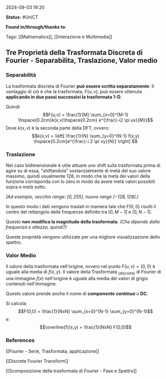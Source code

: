 2024-09-03 19:20

<b>Status</b>: #UniCT

<b>Found in/through/thanks to</b>: 

Tags: [[Mathematics]], [[Interazione e Multimedia]]

## Tre Proprietà della Trasformata Discreta di Fourier - Separabilita, Traslazione, Valor medio

### Separabilità

La trasformata discreta di Fourier **può essere scritta separatamente**: Il vantaggio di ciò è che la trasformata, $F(u,v)$, può essere ottenuta **applicando in due passi successivi la trasformata 1-D**. 

Quindi:
$$F(u,v) = \frac{1}{M} \sum_{x=0}^{M-1} \hspace{0.2cm}k(x,v)\hspace{0.2cm} e^{\frac{-i2 \pi ux}{M}}$$
Dove $k(x,v)$ è la seconda parte della DFT, ovvero:
$$k(x,v) = \left[ \frac{1}{N} \sum_{y=0}^{N-1}  f(x,y) \hspace{0.2cm}e^{\frac{-i 2 \pi vy}{N}} \right] $$

### Traslazione

Nel caso bidimensionale è utile attuare uno shift sulla trasformata prima di agire su di essa, "shiftandola" sostanzialmente di metà del suo valore massimo, quindi usualmente $128$, in modo che la metà dei valori della funzione corrisponda con lo zero in modo da avere metà valori possibili sopra e metà sotto.

*(Ad esempio, vecchio range: $[0, 255]$, nuovo range $[-128, 128]$.)* 

In questo modo i dati vengono traslati in maniera tale che $F(0,0)$ risulti il centro del rettangolo delle frequenze definito tra $[0, M-1]$ e $[0,N-1]$. 

Questo **non modifica la magnitudo della trasformata**. *(Che dipende dalla frequenza e altezza, quindi?)*

Queste proprietà vengono utilizzate per una migliore visualizzazione dello spettro. 

### Valor Medio

ll valore della trasformata nell'origine, ovvero nel punto $F(u,v) = (0,0)$ è uguale alla media di $f(x,y)$. Il valore della Trasformata $_{(discreta)}$ di Fourier di una immagine $f(x)$ nell'origine è uguale alla media dei valori di grigio contenuti nell'immagine. 

Questo valore prende anche il nome di ***componente continua*** o **DC**. 

Si calcola:
$$F(0,0) = \frac{1}{NxN} \sum_{x=0}^{N-1} \sum_{y=0}^{N-1}$$
e:
$$\overline{f}(x,y) = \frac{1}{NxN} F(0,0)$$
### References

[[Fourier - Serie, Trasformata, applicazione]]

[[Discrete Fourier Transform]]

[[Scomposizione della trasformata di Fourier - Fase e Spettro]]